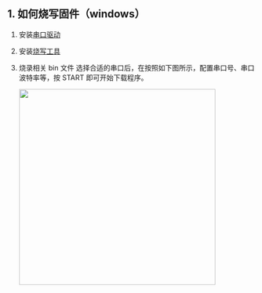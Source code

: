 ## 1. 如何烧写固件（windows）
1. 安装[串口驱动](https://github.com/SmartArduino/DoHome/blob/master/DoHome_HomeKit_Moon_Light/Drive/ch341ser.7z)
2. 安装[烧写工具](http://espressif.com/en/support/download/other-tools)
3. 烧录相关 bin 文件
选择合适的串口后，在按照如下图所示，配置串口号、串口波特率等，按 START 即可开始下载程序。


    <img src="../README.IMAGE/3.png" width="400" />
